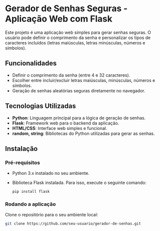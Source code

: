 # Gerador de Senhas Seguras - Aplicação Web com Flask

Este projeto é uma aplicação web simples para gerar senhas seguras. O usuário pode definir o comprimento da senha e personalizar os tipos de caracteres incluídos (letras maiúsculas, letras minúsculas, números e símbolos).

## Funcionalidades

- Definir o comprimento da senha (entre 4 e 32 caracteres).
- Escolher entre incluir/excluir letras maiúsculas, minúsculas, números e símbolos.
- Geração de senhas aleatórias seguras diretamente no navegador.

## Tecnologias Utilizadas

- **Python**: Linguagem principal para a lógica de geração de senhas.
- **Flask**: Framework web para o backend da aplicação.
- **HTML/CSS**: Interface web simples e funcional.
- **random, string**: Bibliotecas do Python utilizadas para gerar as senhas.

## Instalação

### Pré-requisitos

- Python 3.x instalado no seu ambiente.
- Biblioteca Flask instalada. Para isso, execute o seguinte comando:

    ```bash
    pip install flask
    ```

### Rodando a aplicação

Clone o repositório para o seu ambiente local:

```bash
git clone https://github.com/seu-usuario/gerador-de-senhas.git
